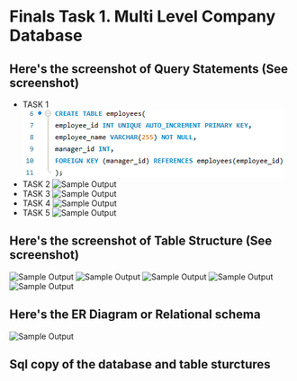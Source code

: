 # Finals Task 1. Multi Level Company Database 



## Here's the screenshot of Query Statements (See screenshot)
- TASK 1
![Sample Output](images/QS_TASK1.png)
- TASK 2
![Sample Output](images/Before.png)
- TASK 3
![Sample Output](images/Before.png)
- TASK 4
![Sample Output](images/Before.png)
- TASK 5
![Sample Output](images/Before.png)
## Here's the screenshot of Table Structure (See screenshot)
![Sample Output](images/Before.png)
![Sample Output](images/Before.png)
![Sample Output](images/Before.png)
![Sample Output](images/Before.png)
![Sample Output](images/Before.png)
## Here's the ER Diagram or Relational schema 
![Sample Output](images/Normalization.png)
## Sql copy of the database and table sturctures

